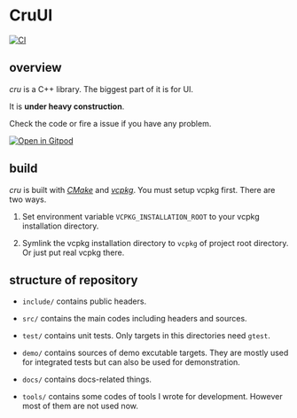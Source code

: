 # CruUI

[![CI](https://github.com/crupest/cru/actions/workflows/ci.yml/badge.svg?branch=main)](https://github.com/crupest/cru/actions/workflows/ci.yml)

## overview

_cru_ is a C++ library. The biggest part of it is for UI.

It is **under heavy construction**.

Check the code or fire a issue if you have any problem.

[![Open in Gitpod](https://gitpod.io/button/open-in-gitpod.svg)](https://gitpod.io/#https://github.com/crupest/cru)

## build

_cru_ is built with [_CMake_](https://cmake.org/) and [_vcpkg_](https://github.com/microsoft/vcpkg). You must setup vcpkg first. There are two ways.

1. Set environment variable `VCPKG_INSTALLATION_ROOT` to your vcpkg installation directory.

2. Symlink the vcpkg installation directory to `vcpkg` of project root directory. Or just put real vcpkg there.

## structure of repository

- `include/` contains public headers.

- `src/` contains the main codes including headers and sources.

- `test/` contains unit tests. Only targets in this directories need `gtest`.

- `demo/` contains sources of demo excutable targets. They are mostly used for integrated tests but can also be used for demonstration.

- `docs/` contains docs-related things.

- `tools/` contains some codes of tools I wrote for development. However most of them are not used now.
